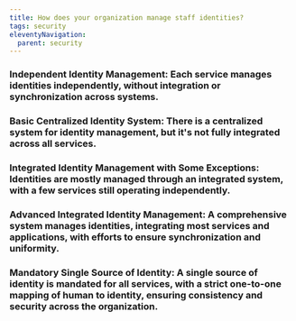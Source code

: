 ```yaml
---
title: How does your organization manage staff identities?
tags: security
eleventyNavigation:
  parent: security
---
```


### **Independent Identity Management:** Each service manages identities independently, without integration or synchronization across systems.

### **Basic Centralized Identity System:** There is a centralized system for identity management, but it's not fully integrated across all services.

### **Integrated Identity Management with Some Exceptions:** Identities are mostly managed through an integrated system, with a few services still operating independently.

### **Advanced Integrated Identity Management:** A comprehensive system manages identities, integrating most services and applications, with efforts to ensure synchronization and uniformity.

### **Mandatory Single Source of Identity:** A single source of identity is mandated for all services, with a strict one-to-one mapping of human to identity, ensuring consistency and security across the organization.
